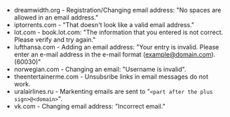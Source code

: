 * dreamwidth.org - Registration/Changing email address: "No spaces are allowed in an email address."
* iptorrents.com - "That doesn't look like a valid email address."
* lot.com - book.lot.com: "The information that you entered is not correct. Please verify and try again."
* lufthansa.com - Adding an email address: "Your entry is invalid. Please enter an e-mail address in the e-mail format (example@domain.com). (60030)"
* norwegian.com - Changing an email: "Username is invalid".
* theentertainerme.com - Unsubsribe links in email messages do not work.
* uralairlines.ru - Markenting emails are sent to "`<part after the plus sign>@<domain>`".
* vk.com - Changing email address: "Incorrect email."
